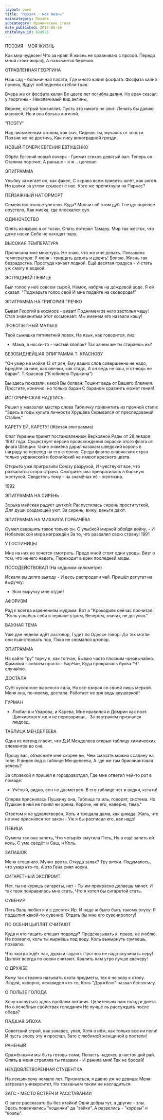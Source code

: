 ```yaml
---
layout: poem
title: "Поэзия - моя жизнь"
maincategory: Поэзия
subcategory: Иронические стихи
date_published: 2013-06-18
chitalnya_id: 824925
---
```




ПОЭЗИЯ - МОЯ ЖИЗНЬ

Как мир чудесен! Что за нрав!
Я жизнь не сравниваю с прозой.
Передо мной стоит жираф,
А называется берёзой.

ОТРАВЛЕННАЯ ГЕОРГИНА

Наш сад - больничная палата,
Где много калия фосфата.
Фосфата калия приняв,
Вдруг побледнели стебли трав.

Вчера же от фосфата калия
Во цвете лет погибла далия.
Но врач сказал: у георгины -
Неизлечимый вид ангины,

Вернее, острый тонзиллит.
Пусть это никого не злит.
Лечить бы далию малиной,
Но и она больна ангиной.

 "ПОЭТУ"

Над письменным столом, как сыч,
Сидишь ты, мучаясь от злости.
Поэзии же не достичь,
Как лису виноградной грозди.

НОВЫЙ ПОЧЕРК ЕВГЕНИЯ ЕВТУШЕНКО

Обрёл Евгений новый почерк -
Гремит стихов девятый вал:
Теперь он Сталина порочит,
А раньше - в ж...  целовал.

ЭПИГРАММА

Улыбку зажигает он, как факел,
С экрана всем приветы шлёт, как ангел.
Но шапки за углом срывает с нас.
Кого же пропихнули на Парнас?

ПЕЙЗАЖНЫЙ НАТЮРМОРТ

Семейство птичье улетело.
Куда? Молчит об этом дуб.
Гнездо воронье опустело,
Как миска, где плескался суп.

ОДИНОЧЕСТВО

Опять изнываю я от тоски,
Опять потерял Тамару.
Мир так жесток, что даже носки
Себе не находят пару.

ВЫСОКАЯ ТЕМПЕРАТУРА

Прописана мне микстура.
Не знаю, что же мне делать.
Повышена температура:
У меня - тридцать девять и девять!
Болею. Жизнь так безрадостна.
Простуда качает лодкой.
Ещё десятая градуса -
И стать уж смогу я водкой.

ЭСТРАДНОЙ ПЕВИЦЕ

Был голос у неё совсем сырой,
Намок, набряк на дождевой воде.
Я ей сказал: "Поджарьте голос свой
И мне подайте на сковороде!"

ЭПИГРАММА НА ГРИГОРИЯ ГРЕЧКО

Бывал Георгий в космосе - виват!
Поднимем за него застолья чашу!
Стал знаменитым этот космонавт:
Мы именем его назвали кашу!

ЛЮБОПЫТНЫЙ МАЛЫШ

Твой сынишка пятилетний ловок,
На язык, как говорится, лих:
- Мама, а носки-то - чистый хлопок?
Так зачем же ты стираешь их?

БЕЗОБИДНЕЙШАЯ ЭПИГРАММА Т. КРАСНОВУ

"Он умер на мойке 12 от ран,
Ему ваших слов совершенно не надо,
Бредёте за ним, как овечки, как стадо,
А он ведь не ваш, и отнюдь не баран".
Т.Краснов ("К юбилею Пушкина")

Вы здесь показали, какой Вы болван:
Тошнит ведь от Вашего блеяния.
Простите, конечно, но только баран 
С бараном сравнить может гения!

ИСТОРИЧЕСКАЯ НАДПИСЬ

Решил у мавзолея мастер слова
Табличку привинтить из прочной стали:
"Здесь в годы культа личности Хрущёва
Скрывался от преследований Сталин."

КАРЕТУ ЕЙ, КАРЕТУ!
(Жёлтая эпиграмма)

Флаг Украины принят постановлением
Верховной Рады от 28 января 1992 года. Существует
версия происхождения окраски этого флага от флага 
Швеции: такие знамёна дарил казакам шведский король
в награду за переход на его сторону.  Среди флагов 
славянских стран только украинский и боснийский 
не имеют красного цвета.

Открыто уже пригрозили Союзу разрухой,
И чувствуют все, что развалится скоро страна.
Смотрите: она превратилась в больную желтухой.
Свидетель тому - на знамёнах её - желтизна.

1992

ЭПИГРАММА НА СИРЕНЬ

Зорька майская радует шуткой:
Распустилась сирень проституткой,
Для души создающей уют.
За сирень, вижу, деньги дают.

ЭПИГРАММА НА МИХАИЛА ГОРБАЧЁВА

Сумел свершить такое только он.
С улыбкой мирной обойдя войну, -
И Нобелевской мира награждён
За то, что развалил свою страну! 
1991

У ГОСТИНИЦЫ

Мне на них не хочется смотреть.
Предо мной стоят одни уроды.
Визг о том, что нечего надеть,
Переходит в крик последней моды.

ПОСОДЕЙСТВОВАЛ
(На седьмом километре)

Искали вы долго выгоду -
И весь распродали чай.
Пришёл депутат на выручку:
- Всю выручку мне отдай!

АФОРИЗМ

Рад я всегда изречениям мудрым.
Вот а "Крокодиле сейчас прочитал:
"Коль узнаёшь себя в зеркале утром,
Вечером, значит, не догулял."

ВАЖНАЯ ТЕМА

Уже две недели идёт разговор,
Гудит по Одессе говор:
До тех могли они пьянствовать пор,
Пока не сломался штопор.


ЭПИГРАММА

На сайте "ру" торчу я, как топчан,
Бываю часто плоским чрезвычайно.
Фамилия - совсем проста - БарЧан,
Куда прокралась буква "Ч" случайно.

ДОСТАЛА

Суёт кусок мне жареного сала,
На всё взирая со своей лишь меркой.
Меня она, по-моему, достала:
Работает не зря ведь акушеркой!

ГУРМАН

- Любил я и Уварова, и Карева,
Мне нравился и Домрин как поэт.
Щипкивского же я не переваривал,-
За завтраком признался людоед.

ТАБЛИЦА МЕНДЕЛЕЕВА

Одна из легенд гласит, что Д.И.Менделеев 
открыл таблицу химических элементов во сне.

Прошу вас, объясните мне скорее вы,
Чем смазать можно ссадину на теле.
Я видел йод в таблице Менделеева,
А где же там бриллиантовая зелень?

За справкой я пришёл в горздравотдел,
Где мне ответил чей-то рот в помаде:
- Учёный, видно, сон не досмотрел.
В его таблице нет и водки, кстати!

Сперва приснилась Пушкину она,
Таблица та иль, говорят, система.
Но Пушкин в ней не понял ни хрена.
Короче, не его, наверно, тема."

Ответом я не удовлетворён,
Хоть и трещала дама, как цикада.
Жаль, что не мне приснился тот закон -
Уж я бы расписал его, как надо!

ПЕВИЦА

Сумела так она запеть,
Что четырёх смутила Петь, 
Ну а ещё запеть ей коль,
С ума сведёт и Саш, и Коль.

ЗАПАШОК

Меня стошнило. Мучит рвота.
Откуда запах? Тру виски.
Подумалось, что умер кто-то,
А это Гена снял носки.

СИГАРЕТНЫЙ ЭКСПРОМТ

Нет, ты не куришь сигареты, нет -
Ты им прекрасно делаешь минет.
И так твоя понравилась мне стать,
Что я хотел бы сигаретой стать.

СУВЕНИР

Пять Валь любил я и с десяток Ир.
И надо ж было быть такому олуху:
Я подцепил какой-то сувенир.
Отдать бы мне его сувенирологу!

ПО ОСЕНИ ЦЫПЛЯТ СЧИТАЮТ

Куда и кто тащить спешит подводу?
Предсказывать я, право, не люблю.
Не похвалю, коль ты нырнёшь под воду.
Коль вынырнуть сумеешь, похвалю.

Что завтра ждёт нас, дураки гадают.
Прогноз не надо всучивать перу!
Цыплят всегда по осени считают.
Хвалить нам утро лучше ввечеру!

О ДРУЖБЕ

Кому так странно называть охота
предметы, тех я не зову к столу.
Людей, наверно, ненавидел кто-то,
Коль "Дружбою" назвал бензопилу.

О ПОЛЬЗЕ ГОЛОДА

Хочу коснуться здесь проблем питания.
Целительны нам голод и диета.
Но о лечебных свойствах голодания
Не лучше ль рассуждать после обеда?

ПАДШАЯ ЭПОХА

Советский строй, как занавес, упал,
Хотя о нём, как только все ни пели!
И пусть эпоху эту я проспал,
Зато с любимой женщиной в постели!

РАНЕНЫЙ

Сражёнными мы быть готовы сами,
Попасть надеясь в настоящий рай.
Опять в меня стреляла ты глазами - 
И ранила мня! Так не бросай!

НЕУДОВЛЕТВОРЁННАЯ СТУДЕНТКА

На лекции хочу немало лет.
Признаться, я давно уж не девица:
Меня затрахал университет,
Но траханьем таким не насладиться.

ЗАГС - МЕСТО ВСТРЕЧ И РАССТАВАНИЙ

О загсе рассказать бы без утайки!
Одни добры тут, а другие - злы.
Здесь повенчались "кошечки" да "зайки",
А развелись - "коровы" и "козлы".






